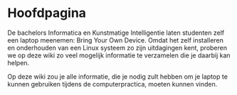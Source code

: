 # Hoofdpagina

De bachelors Informatica en Kunstmatige Intelligentie laten studenten zelf een laptop meenemen: Bring Your Own Device. Omdat het zelf installeren en onderhouden van een Linux systeem zo zijn uitdagingen kent, proberen we op deze wiki zo veel mogelijk informatie te verzamelen die je daarbij kan helpen.

Op deze wiki zou je alle informatie, die je nodig zult hebben om je laptop te kunnen gebruiken tijdens de computerpractica, moeten kunnen vinden.
